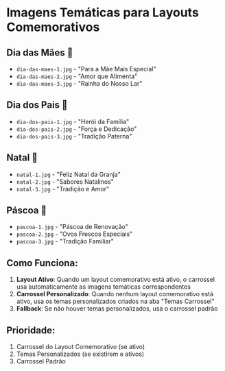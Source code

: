 # Imagens Temáticas para Layouts Comemorativos

## Dia das Mães 🌸
- `dia-das-maes-1.jpg` - "Para a Mãe Mais Especial"
- `dia-das-maes-2.jpg` - "Amor que Alimenta" 
- `dia-das-maes-3.jpg` - "Rainha do Nosso Lar"

## Dia dos Pais 👨
- `dia-dos-pais-1.jpg` - "Herói da Família"
- `dia-dos-pais-2.jpg` - "Força e Dedicação"
- `dia-dos-pais-3.jpg` - "Tradição Paterna"

## Natal 🎄
- `natal-1.jpg` - "Feliz Natal da Granja"
- `natal-2.jpg` - "Sabores Natalinos"
- `natal-3.jpg` - "Tradição e Amor"

## Páscoa 🐰
- `pascoa-1.jpg` - "Páscoa de Renovação"
- `pascoa-2.jpg` - "Ovos Frescos Especiais"
- `pascoa-3.jpg` - "Tradição Familiar"

## Como Funciona:

1. **Layout Ativo**: Quando um layout comemorativo está ativo, o carrossel usa automaticamente as imagens temáticas correspondentes
2. **Carrossel Personalizado**: Quando nenhum layout comemorativo está ativo, usa os temas personalizados criados na aba "Temas Carrossel"
3. **Fallback**: Se não houver temas personalizados, usa o carrossel padrão

## Prioridade:
1. Carrossel do Layout Comemorativo (se ativo)
2. Temas Personalizados (se existirem e ativos)
3. Carrossel Padrão